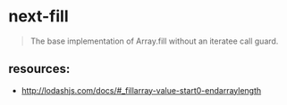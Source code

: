 # next-fill
> The base implementation of Array.fill without an iteratee call guard.


## resources:
+ http://lodashjs.com/docs/#_fillarray-value-start0-endarraylength
